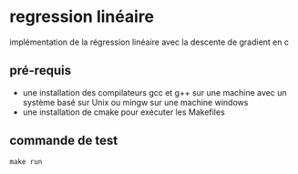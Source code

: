 # regression linéaire

implémentation de la régression linéaire avec la descente de gradient en c

## pré-requis

* une installation des compilateurs gcc et g++ sur une machine avec un système basé sur Unix ou mingw sur une machine windows
* une installation de cmake pour exécuter les Makefiles

## commande de test

    make run
